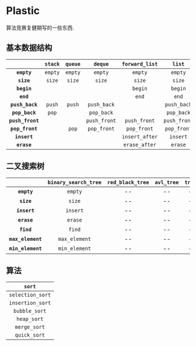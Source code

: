 # Plastic

算法竞赛复健期写的一些东西. 

## 基本数据结构

| | **`stack`** | **`queue`** | **`deque`** | **`forward_list`** | **`list`** |
| :--: | :--: | :--: | :--: | :--: | :--: |
| **`empty`** | `empty` | `empty` | `empty` | `empty` | `empty` |
| **`size`** | `size` | `size` | `size` | `size` | `size` |
| **`begin`** | | | | `begin` | `begin` |
| **`end`** | | | | `end` | `end` |
| **`push_back`** | `push` | `push` | `push_back` | | `push_back` |
| **`pop_back`** | `pop` | | `pop_back` | | `pop_back` |
| **`push_front`** | | | `push_front` | `push_front` | `push_front` |
| **`pop_front`** | | `pop` | `pop_front` | `pop_front` | `pop_front` |
| **`insert`** | | | | `insert_after` | `insert` |
| **`erase`** | | | | `erase_after` | `erase` |

## 二叉搜索树

| | **`binary_search_tree`** | **`red_black_tree`** | **`avl_tree`** | **`treap`** |
| :--: | :--: | :--: | :--: | :--: |
| **`empty`** | `empty` | -- | -- | -- |
| **`size`** | `size` | -- | -- | -- |
| **`insert`** | `insert` | -- | -- | -- |
| **`erase`** | `erase` | -- | -- | -- |
| **`find`** | `find` | -- | -- | -- |
| **`max_element`** | `max_element` | -- | -- | -- |
| **`min_element`** | `min_element` | -- | -- | -- |

## 算法

| **`sort`** |
| :--: |
| `selection_sort` |
| `insertion_sort` |
| `bubble_sort` |
| `heap_sort` |
| `merge_sort` |
| `quick_sort` |